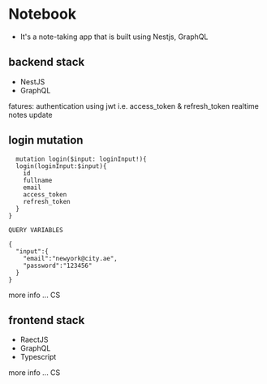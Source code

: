 # Notebook

- It's a note-taking app that is built using Nestjs, GraphQL

## backend stack

- NestJS
- GraphQL

fatures:
authentication using jwt i.e. access_token & refresh_token
realtime notes update

## login mutation
```
  mutation login($input: loginInput!){
  login(loginInput:$input){
    id
    fullname
    email
    access_token
    refresh_token
  }
}

QUERY VARIABLES

{
  "input":{
    "email":"newyork@city.ae",
    "password":"123456"
  }
}

```

more info ... CS

## frontend stack

- RaectJS
- GraphQL
- Typescript

more info ... CS
